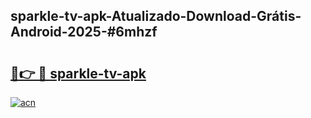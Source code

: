 ## sparkle-tv-apk-Atualizado-Download-Grátis-Android-2025-#6mhzf

# <h2><a href="https://ainizakaria.my?title=sparkle-tv-apk&ref=20M">🔗👉 🔴 sparkle-tv-apk</a></h2>

[![acn](https://github.com/user-attachments/assets/0f9c940e-d8b0-45ae-aac7-cd30a18b3e1c)](https://ainizakaria.my?title=sparkle-tv-apk&ref=20M)

